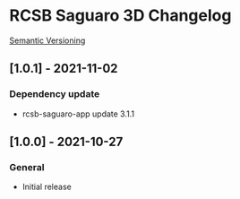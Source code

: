 # RCSB Saguaro 3D Changelog

[Semantic Versioning](https://semver.org/)

## [1.0.1] - 2021-11-02
### Dependency update
- rcsb-saguaro-app update 3.1.1

## [1.0.0] - 2021-10-27
### General
- Initial release